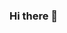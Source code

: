 ### Hi there 👋

<!--
**KeccakKitchen/KeccakKitchen** is a ✨ _special_ ✨ repository because its `README.md` (this file) appears on your GitHub profile.

<div id="header" align="center">
  <img src="https://media.giphy.com/media/M9gbBd9nbDrOTu1Mqx/giphy.gif" width="100"/>
<iframe src="https://giphy.com/embed/s46i0KNJhid3sCS4eD" width="480" height="270" frameBorder="0" class="giphy-embed" allowFullScreen></iframe><p><a href="https://giphy.com/gifs/ProBItExchange-meme-vitalik-buterin-s46i0KNJhid3sCS4eD">via GIPHY</a></p>
</div>

Here are some ideas to get you started:

- 🔭 I’m currently working on ...
- 🌱 I’m currently learning ...
- 👯 I’m looking to collaborate on ...
- 🤔 I’m looking for help with ...
- 💬 Ask me about ...
- 📫 How to reach me: ...
- 😄 Pronouns: ...
- ⚡ Fun fact: ...
-->
